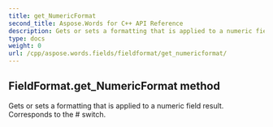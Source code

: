 ```yaml
---
title: get_NumericFormat
second_title: Aspose.Words for C++ API Reference
description: Gets or sets a formatting that is applied to a numeric field result. Corresponds to the \# switch. 
type: docs
weight: 0
url: /cpp/aspose.words.fields/fieldformat/get_numericformat/
---
```

## FieldFormat.get_NumericFormat method


Gets or sets a formatting that is applied to a numeric field result. Corresponds to the \# switch.


